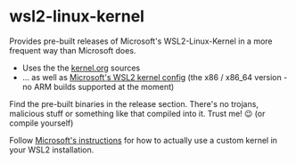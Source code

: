 # wsl2-linux-kernel
Provides pre-built releases of Microsoft's WSL2-Linux-Kernel in a more frequent way than Microsoft does.

* Uses the the [kernel.org](https://kernel.org/) sources
* ... as well as [Microsoft's WSL2 kernel config](https://github.com/microsoft/WSL2-Linux-Kernel/blob/linux-msft-wsl-5.10.y/Microsoft/config-wsl) (the x86 / x86_64 version - no ARM builds supported at the moment)

Find the pre-built binaries in the release section. There's no trojans, malicious stuff or something like that compiled into it. Trust me! :wink: (or compile yourself)

Follow [Microsoft's instructions](https://docs.microsoft.com/en-us/windows/wsl/wsl-config#configure-global-options-with-wslconfig) for how to actually use a custom kernel in your WSL2 installation.
